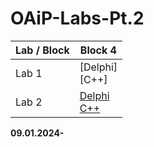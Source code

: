 # OAiP-Labs-Pt.2


|Lab / Block|Block 4|
|----------------------|----------------------|
|Lab 1| [Delphi] </br> [C++] |
|Lab 2| [Delphi](BLOCK4/LAB4_2/Delphi) </br> [C++](BLOCK4/LAB4_2/C++) |

**09.01.2024-**
